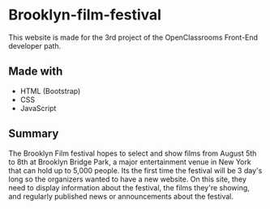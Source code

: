 # Brooklyn-film-festival

This website is made for the 3rd project of the OpenClassrooms Front-End developer path.

## Made with
* HTML (Bootstrap)
* CSS
* JavaScript

## Summary
The Brooklyn Film festival hopes to select and show films from August 5th to 8th at Brooklyn Bridge Park, a major entertainment venue in New York that can hold up to 5,000 people.
Its the first time the festival will be 3 day's long so the organizers wanted to have a new website. On this site, they need to display information about the festival, the films they're showing, and regularly published news or announcements about the festival.
